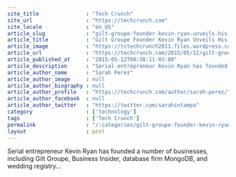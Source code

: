 ```yaml
---
site_title               : "Tech Crunch"
site_url                 : "https://techcrunch.com"
site_locale              : "en_US"
article_slug             : "gilt-groupe-founder-kevin-ryan-unveils-his-latest-startup-with-kontor-a-houzz-for-office-design"
article_title            : "Gilt Groupe Founder Kevin Ryan Unveils His Latest Startup With Kontor, A Houzz For Office Design"
article_image            : "https://tctechcrunch2011.files.wordpress.com/2015/05/kontor1.png?w=764&h=400&crop=1"
article_url              : "https://techcrunch.com/2015/05/12/gilt-groupe-founder-kevin-ryan-unveils-his-latest-startup-with-kontor-a-houzz-for-office-design/"
article_published_at     : "2015-05-12T08:38:11-03:00"
article_description      : "Serial entrepreneur Kevin Ryan has founded a number of businesses, including Gilt Groupe, Business Insider, database firm MongoDB, and wedding registry..."
article_author_name      : "Sarah Perez"
article_author_image     : null
article_author_biography : null
article_author_profile   : "https://techcrunch.com/author/sarah-perez/"
article_author_facebook  : null
article_author_twitter   : "https://twitter.com/sarahintampa"
category                 : ['technology']
tags                     : ['Tech Crunch']
permalink                : "/:categories/gilt-groupe-founder-kevin-ryan-unveils-his-latest-startup-with-kontor-a-houzz-for-office-design/"
layout                   : post
---
```


Serial entrepreneur Kevin Ryan has founded a number of businesses, including Gilt Groupe, Business Insider, database firm MongoDB, and wedding registry...
